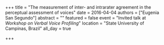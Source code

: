 +++
title = "The measurement of inter- and intrarater agreement in the perceptual assessment of voices"
date = 2016-04-04
authors = ["Eugenia San Segundo"]
abstract = ""
featured = false
event = "Invited talk at *Workshop on Verbal Voice Profiling*"
location = "State University of Campinas, Brazil"
all_day = true

+++

